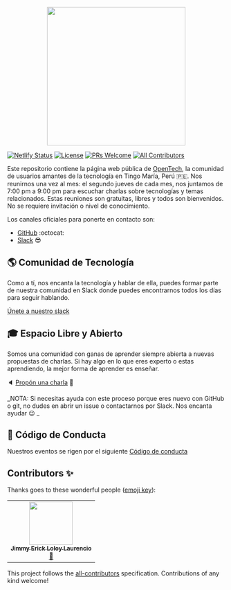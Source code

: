 <p align="center">
  <img src="public/assets/img/logo-without-bg.png" width="320"/>
</p>


[![Netlify Status](https://api.netlify.com/api/v1/badges/f6ad4d4e-3128-43db-a06e-6f63790cba6c/deploy-status)](https://app.netlify.com/sites/opentech/deploys) [![License](https://img.shields.io/badge/license-MIT-blue.svg)](https://github.com/opentech-pe/opentech.pe/blob/master/LICENSE) [![PRs Welcome](https://img.shields.io/badge/PRs-welcome-brightgreen.svg)](http://makeapullrequest.com) [![All Contributors](https://img.shields.io/badge/all_contributors-1-orange.svg?style=flat-square)](#contributors-)



Este repositorio contiene la página web pública de [OpenTech](https://opentech.netlify.com/), la comunidad de usuarios amantes de la tecnología en Tingo María, Perú :peru:. Nos reunirnos una vez al mes: el segundo jueves de cada mes, nos juntamos de 7:00 pm a 9:00 pm para escuchar charlas sobre tecnologías y temas relacionados. Estas reuniones son gratuitas, libres y todos son bienvenidos. No se requiere invitación o nivel de conocimiento.

Los canales oficiales para ponerte en contacto son:

- [GitHub](https://github.com/opentech-pe) :octocat:
- [Slack](https://hola-opentech.herokuapp.com/) :sunglasses:

## :earth_americas: Comunidad de Tecnología

Como a tí, nos encanta la tecnología y hablar de ella, puedes formar parte de nuestra comunidad en Slack donde puedes encontrarnos todos los días para seguir hablando.

[Únete a nuestro slack](https://hola-opentech.herokuapp.com/)

## :mortar_board: Espacio Libre y Abierto

Somos una comunidad con ganas de aprender siempre abierta a nuevas propuestas de charlas. Si hay algo en lo que eres experto o estas aprendiendo, la mejor forma de aprender es enseñar.

:speaker: [Propón una charla](https://github.com/opentech-pe/opentech.pe/issues/new?assignees=jhonfitzgerald%2C+paulotijero%2C+manuelrojasc&labels=cfp&template=propuesta-de-charla.md&title=Título+de+tu+charla+.+.+.) :metal:

_NOTA: Si necesitas ayuda con este proceso porque eres nuevo con GitHub o git, no dudes en abrir un issue o contactarnos por Slack. Nos encanta ayudar :wink: _

<!-- ### Sponsors

¿Quieres que tu empresa u organización patrocine estos eventos? (Acá puedes ver cómo participar como sponsor)[link para recaudos]. -->

## :scroll: Código de Conducta

Nuestros eventos se rigen por el siguiente [Código de conducta](/CODE_OF_CONDUCT.md)

## Contributors ✨

Thanks goes to these wonderful people ([emoji key](https://allcontributors.org/docs/en/emoji-key)):

<!-- ALL-CONTRIBUTORS-LIST:START - Do not remove or modify this section -->
<!-- prettier-ignore-start -->
<!-- markdownlint-disable -->
<table>
  <tr>
    <td align="center"><a href="https://www.linkedin.com/in/jimmy-erick-loloy-laurencio-4b12971a4/"><img src="https://avatars0.githubusercontent.com/u/49881423?v=4?s=100" width="100px;" alt=""/><br /><sub><b>Jimmy Erick Loloy Laurencio</b></sub></a><br /><a href="https://github.com/Juancxh/opentech/commits?author=JimmyLoloy98" title="Documentation">📖</a></td>
  </tr>
</table>

<!-- markdownlint-restore -->
<!-- prettier-ignore-end -->
<!-- ALL-CONTRIBUTORS-LIST:END -->

This project follows the [all-contributors](https://github.com/all-contributors/all-contributors) specification. Contributions of any kind welcome!
